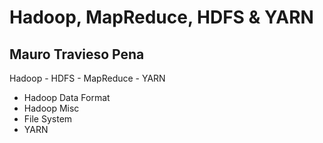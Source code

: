 # Hadoop, MapReduce, HDFS & YARN

## Mauro Travieso Pena

Hadoop - HDFS - MapReduce - YARN

- Hadoop Data Format<br>
- Hadoop Misc<br>
- File System <br>
- YARN<br>

